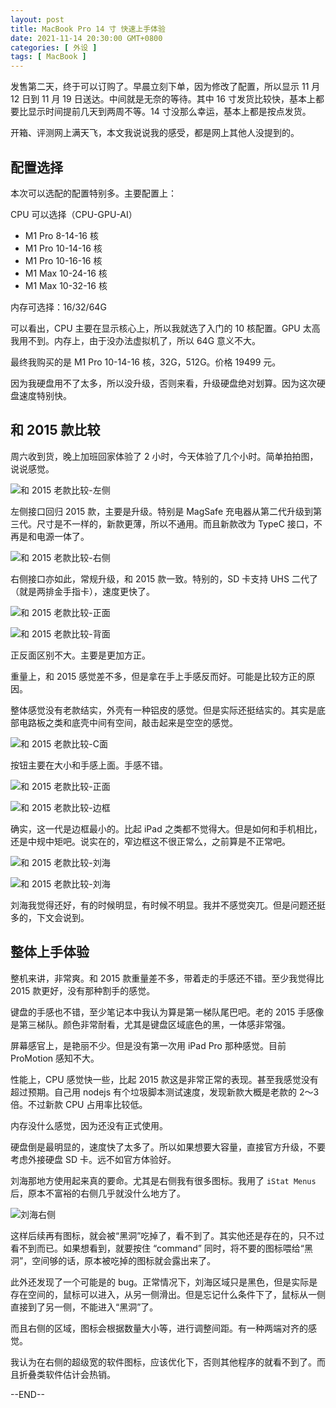 ```yaml
---
layout: post
title: MacBook Pro 14 寸 快速上手体验
date: 2021-11-14 20:30:00 GMT+0800
categories: [ 外设 ]
tags: [ MacBook ]
---
```


发售第二天，终于可以订购了。早晨立刻下单，因为修改了配置，所以显示 11 月 12 日到 11 月 19 日送达。中间就是无奈的等待。其中 16 寸发货比较快，基本上都要比显示时间提前几天到两周不等。14 寸没那么幸运，基本上都是按点发货。

开箱、评测网上满天飞，本文我说说我的感受，都是网上其他人没提到的。

<!-- more -->

## 配置选择

本次可以选配的配置特别多。主要配置上：

CPU 可以选择（CPU-GPU-AI）

* M1 Pro 8-14-16 核
* M1 Pro 10-14-16 核
* M1 Pro 10-16-16 核
* M1 Max 10-24-16 核
* M1 Max 10-32-16 核

内存可选择：16/32/64G

可以看出，CPU 主要在显示核心上，所以我就选了入门的 10 核配置。GPU 太高我用不到。内存上，由于没办法虚拟机了，所以 64G 意义不大。

最终我购买的是 M1 Pro 10-14-16 核，32G，512G。价格 19499 元。

因为我硬盘用不了太多，所以没升级，否则来看，升级硬盘绝对划算。因为这次硬盘速度特别快。

## 和 2015 款比较

周六收到货，晚上加班回家体验了 2 小时，今天体验了几个小时。简单拍拍图，说说感觉。

![和 2015 老款比较-左侧](https://cdn.nlark.com/yuque/0/2021/jpeg/86612/1636887050999-a58e04cb-70c4-42b7-affb-5d0b1e8a069e.jpeg)

左侧接口回归 2015 款，主要是升级。特别是 MagSafe 充电器从第二代升级到第三代。尺寸是不一样的，新款更薄，所以不通用。而且新款改为 TypeC 接口，不再是和电源一体了。

![和 2015 老款比较-右侧](https://cdn.nlark.com/yuque/0/2021/jpeg/86612/1636887050964-0e0bde7c-e0b1-4187-8395-a7e45fa726fc.jpeg)

右侧接口亦如此，常规升级，和 2015 款一致。特别的，SD 卡支持 UHS 二代了（就是两排金手指卡），速度更快了。

![和 2015 老款比较-正面](https://cdn.nlark.com/yuque/0/2021/jpeg/86612/1636887051019-f08d03e0-672c-4fad-8812-0b6d1422f5e9.jpeg)

![和 2015 老款比较-背面](https://cdn.nlark.com/yuque/0/2021/jpeg/86612/1636887050971-9c38b0e2-92b1-4797-91e8-daad35c64f8f.jpeg)

正反面区别不大。主要是更加方正。

重量上，和 2015 感觉差不多，但是拿在手上手感反而好。可能是比较方正的原因。

整体感觉没有老款结实，外壳有一种铝皮的感觉。但是实际还挺结实的。其实是底部电路板之类和底壳中间有空间，敲击起来是空空的感觉。

![和 2015 老款比较-C面](https://cdn.nlark.com/yuque/0/2021/jpeg/86612/1636887051405-c65c143e-a5d3-461e-8841-c0058537531b.jpeg)

按钮主要在大小和手感上面。手感不错。

![和 2015 老款比较-正面](https://cdn.nlark.com/yuque/0/2021/jpeg/86612/1636887053533-ca1b8a59-a4b6-4232-8a31-7405ff649f3c.jpeg)

![和 2015 老款比较-边框](https://cdn.nlark.com/yuque/0/2021/jpeg/86612/1636887053683-1c75ed00-3fb6-4f9f-aae3-c567466ca944.jpeg)

确实，这一代是边框最小的。比起 iPad 之类都不觉得大。但是如何和手机相比，还是中规中矩吧。说实在的，窄边框这不很正常么，之前算是不正常吧。

![和 2015 老款比较-刘海](https://cdn.nlark.com/yuque/0/2021/jpeg/86612/1636887053507-d42e94e9-e7e8-4e38-be57-f6619ec291b4.jpeg)

![和 2015 老款比较-刘海](https://cdn.nlark.com/yuque/0/2021/jpeg/86612/1636887053537-9a612898-96c9-445b-b21a-6f2ad421f4fb.jpeg)

刘海我觉得还好，有的时候明显，有时候不明显。我并不感觉突兀。但是问题还挺多的，下文会说到。

## 整体上手体验

整机来讲，非常爽。和 2015 款重量差不多，带着走的手感还不错。至少我觉得比 2015 款更好，没有那种割手的感觉。

键盘的手感也不错，至少笔记本中我认为算是第一梯队尾巴吧。老的 2015 手感像是第三梯队。颜色非常耐看，尤其是键盘区域底色的黑，一体感非常强。

屏幕感官上，是艳丽不少。但是没有第一次用 iPad Pro 那种感觉。目前 ProMotion 感知不大。

性能上，CPU 感觉快一些，比起 2015 款这是非常正常的表现。甚至我感觉没有超过预期。自己用 nodejs 有个垃圾脚本测试速度，发现新款大概是老款的 2～3 倍。不过新款 CPU 占用率比较低。

内存没什么感觉，因为还没有正式使用。

硬盘倒是最明显的，速度快了太多了。所以如果想要大容量，直接官方升级，不要考虑外接硬盘 SD 卡。远不如官方体验好。

刘海那地方使用起来真的要命。尤其是右侧我有很多图标。我用了 `iStat Menus` 后，原本不富裕的右侧几乎就没什么地方了。

![刘海右侧](https://cdn.nlark.com/yuque/0/2021/jpeg/86612/1636887054006-673cd676-8ce4-43c9-819c-360e84998fbc.jpeg)

这样后续再有图标，就会被“黑洞”吃掉了，看不到了。其实他还是存在的，只不过看不到而已。如果想看到，就要按住 “command” 同时，将不要的图标喂给“黑洞”，空间够的话，原本被吃掉的图标就会露出来了。

此外还发现了一个可能是的 bug。正常情况下，刘海区域只是黑色，但是实际是存在空间的，鼠标可以进入，从另一侧滑出。但是忘记什么条件下了，鼠标从一侧直接到了另一侧，不能进入“黑洞”了。

而且右侧的区域，图标会根据数量大小等，进行调整间距。有一种两端对齐的感觉。

我认为在右侧的超级宽的软件图标，应该优化下，否则其他程序的就看不到了。而且折叠类软件估计会热销。

--END--
